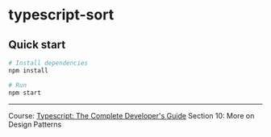 # typescript-sort

## Quick start

```zsh
# Install dependencies
npm install

# Run
npm start
```

---

Course:
[Typescript: The Complete Developer's Guide](https://www.udemy.com/course/typescript-the-complete-developers-guide/)
Section 10: More on Design Patterns
